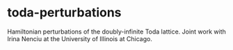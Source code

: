 # toda-perturbations
Hamiltonian perturbations of the doubly-infinite Toda lattice. Joint work with Irina Nenciu at the University of Illinois at Chicago.
